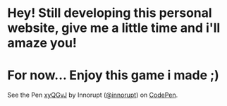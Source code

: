<h1> Hey! Still developing this personal website, give me a little time and i'll amaze you!</h1>
<h1> For now... Enjoy this game i made ;) </h2>

<p data-height="265" data-theme-id="dark" data-slug-hash="xyQGvJ" data-default-tab="js,result" data-user="innorupt" data-pen-title="xyQGvJ" class="codepen">See the Pen <a href="https://codepen.io/innorupt/pen/xyQGvJ/">xyQGvJ</a> by Innorupt (<a href="https://codepen.io/innorupt">@innorupt</a>) on <a href="https://codepen.io">CodePen</a>.</p>
<script async src="https://static.codepen.io/assets/embed/ei.js"></script>
